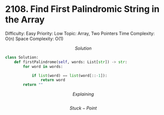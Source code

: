 # 2108. Find First Palindromic String in the Array

Difficulty: Easy
Priority: Low
Topic: Array, Two Pointers
Time Complexity: O(n)
Space Complexity: O(1)

$$
Solution
$$

```python
class Solution:
    def firstPalindrome(self, words: List[str]) -> str:
        for word in words:

            if list(word) == list(word[::-1]):
                return word
        return ""
```

$$
Explaining
$$

```

```

$$
Stuck-Point
$$

```

```